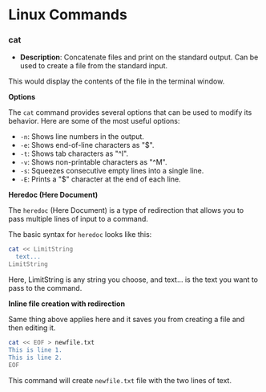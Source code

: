 # Linux Commands

### cat

- **Description**: Concatenate files and print on the standard output. Can be used to create a file from the standard input.


This would display the contents of the file in the terminal window.

**Options**

The `cat` command provides several options that can be used to modify its behavior. Here are some of the most useful options:

- `-n`: Shows line numbers in the output.
- `-e`: Shows end-of-line characters as "$".
- `-t`: Shows tab characters as "^I".
- `-v`: Shows non-printable characters as "^M".
- `-s`: Squeezes consecutive empty lines into a single line.
- `-E`: Prints a "$" character at the end of each line.

**Heredoc (Here Document)**


The `heredoc` (Here Document) is a type of redirection that allows you to pass multiple lines of input to a command.

The basic syntax for `heredoc` looks like this:

```bash
cat << LimitString
  text...
LimitString
```

Here, LimitString is any string you choose, and text... is the text you want to pass to the command.


**Inline file creation with redirection**

Same thing above applies here and it saves you from creating a file and then editing it.

```bash
cat << EOF > newfile.txt
This is line 1.
This is line 2.
EOF
```

This command will create `newfile.txt` file with the two lines of text.
